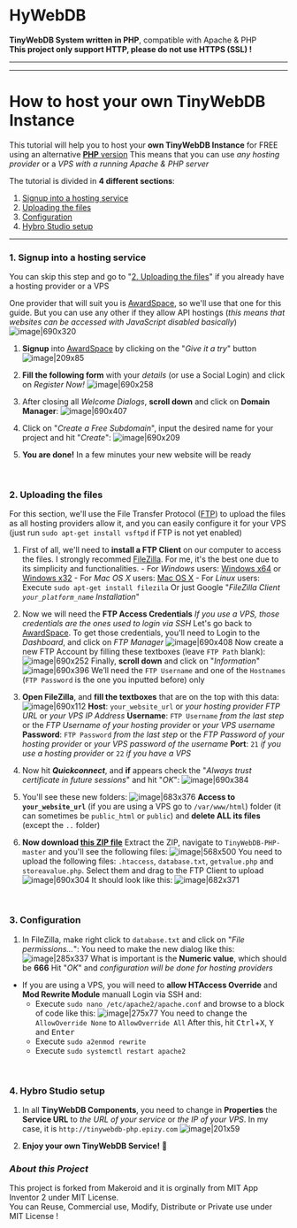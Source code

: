 # HyWebDB
**TinyWebDB System written in PHP**, compatible with Apache & PHP <br>
**This project only support HTTP, please do not use HTTPS (SSL) !**

---
---

# How to host your own TinyWebDB Instance
This tutorial will help you to host your **own TinyWebDB Instance** for FREE using an alternative [**PHP** version](https://github.com/Makeroid/TinyWebDB-PHP)
This means that you can use _any hosting provider_ or a _VPS with a running Apache & PHP server_

The tutorial is divided in **4 different sections**:
1. [Signup into a hosting service](#1-signup-into-a-hosting-service)
2. [Uploading the files](#2-uploading-the-files)
3. [Configuration](#3-configuration)
4. [Hybro Studio setup](#4-Hybro-Studio-setup)

---

### 1. Signup into a hosting service

You can skip this step and go to "[2. Uploading the files](#2-uploading-the-files)" if you already have a hosting provider or a VPS

One provider that will suit you is [AwardSpace](https://www.awardspace.com/), so we'll use that one for this guide. But you can use any other if they allow API hostings (_this means that websites can be accessed with JavaScript disabled basically_)
![image|690x320](https://community.makeroid.io/uploads/default/original/2X/9/9f1b0ab1fb6c170639e93bb210476caeea56b453.jpg)

1. **Signup** into [AwardSpace](https://www.awardspace.com/free-web-hosting-registration/) by clicking on the "_Give it a try_" button
![image|209x85](https://community.makeroid.io/uploads/default/original/2X/b/b5ce7270c77db382c53abb85dd0781248ae47ae5.jpg)

2. **Fill the following form** with your _details_ (or use a Social Login) and click on _Register Now!_
![image|690x258](https://community.makeroid.io/uploads/default/original/2X/6/6ef79c165c1d5c44d661de6eaf5aa534672a1295.png)

3. After closing all _Welcome Dialogs_, **scroll down** and click on **Domain Manager**:
![image|690x407](https://community.makeroid.io/uploads/default/original/2X/c/c048a9b5582ee4f730e469a9740038e48d40e107.png)

4. Click on "_Create a Free Subdomain_", input the desired name for your project and hit "_Create_":
![image|690x209](https://community.makeroid.io/uploads/default/original/2X/f/f8973a8612893df015de90e04d74cf5ef34db766.png)

5. **You are done!** In a few minutes your new website will be ready

&nbsp;

### 2. Uploading the files

For this section, we'll use the File Transfer Protocol ([FTP](https://en.wikipedia.org/wiki/File_Transfer_Protocol)) to upload the files as all hosting providers allow it, and you can easily configure it for your VPS (just run `sudo apt-get install vsftpd` if FTP is not yet enabled)

1. First of all, we'll need to **install a FTP Client** on our computer to access the files. I strongly recommed [FileZilla](https://filezilla-project.org/). For me, it's the best one due to its simplicity and functionalities.
<b></b> - For _Windows_ users: [Windows x64](https://download.filezilla-project.org/client/FileZilla_3.34.0_win64-setup_bundled.exe) or [Windows x32](https://download.filezilla-project.org/client/FileZilla_3.34.0_win32-setup_bundled.exe)
<b></b> - For _Mac OS X_ users: [Mac OS X](https://download.filezilla-project.org/client/FileZilla_3.34.0_macosx-x86_setup_bundled.dmg)
<b></b> - For _Linux_ users: Execute `sudo apt-get install filezila`
Or just Google "_FileZilla Client `your_platform_name` Installation_"

2. Now we will need the **FTP Access Credentials**
_If you use a VPS, those credentials are the ones used to login via SSH_
Let's go back to [AwardSpace](https://awardspace.net). To get those credentials, you'll need to Login to the _Dashboard_, and click on _FTP Manager_
![image|690x408](https://community.makeroid.io/uploads/default/original/2X/0/0a3f31fed2eb59a7152ae1bd03b3f5c7121d4c20.png)
Now create a new FTP Account by filling these textboxes (leave `FTP Path` blank):
![image|690x252](https://community.makeroid.io/uploads/default/original/2X/2/29d0d68b297d720f60c8f62e7aff65771f20b420.png)
Finally, **scroll down** and click on "_Information_"
![image|690x396](https://community.makeroid.io/uploads/default/original/2X/b/b2b7d5caba4d1a1e3e133a305778ce9504604fe9.png)
We’ll need the `FTP Username` and one of the `Hostnames` (`FTP Password` is the one you inputted before) only

3. **Open FileZilla**, and **fill the textboxes** that are on the top with this data:
![image|690x112](https://community.makeroid.io/uploads/default/original/2X/1/1bb9d1030d91121807b9750a2ae031b9df7f6266.png)
**Host**: `your_website_url` or _your hosting provider FTP URL_ or _your VPS IP Address_
**Username**: `FTP Username` _from the last step_ or the _FTP Username of your hosting provider_ or _your VPS username_
**Password**: `FTP Password` _from the last step_ or the _FTP Password of your hosting provider_ or _your VPS password of the username_
**Port**: `21` _if you use a hosting provider_ or `22` _if you have a VPS_

4. Now hit **_Quickconnect_**, and **if** appears check the "_Always trust certificate in future sessions_" and hit "_OK_":
![image|690x384](https://community.makeroid.io/uploads/default/original/2X/1/17ac138bb7d68222fc93d435a15184bd277011bb.png)

5. You'll see these new folders:
![image|683x376](https://community.makeroid.io/uploads/default/original/2X/3/3608fd87c5d5398186cb3f23a4eadc867c2a558e.png)
**Access to `your_website_url`** (if you are using a VPS go to `/var/www/html`) folder (it can sometimes be `public_html` or `public`) and **delete ALL its files** (except the `..` folder)

6. **Now download [this ZIP file](https://github.com/Makeroid/TinyWebDB-PHP/archive/master.zip)**
Extract the ZIP, navigate to `TinyWebDB-PHP-master` and you'll see the following files:
![image|568x500](https://community.makeroid.io/uploads/default/original/2X/1/1086e10dfde7fd6a1f31a2632167676f2f87aee9.png)
You need to upload the following files: `.htaccess`, `database.txt`, `getvalue.php` and `storeavalue.php`. Select them and drag to the FTP Client to upload
![image|690x304](https://community.makeroid.io/uploads/default/original/2X/e/ebc6278f6d493aa8dec817807c4391cbe7ef1b72.png)
It should look like this:
![image|682x371](https://community.makeroid.io/uploads/default/original/2X/6/6ba1fa61ffac3b907f0204263395c95423140b3b.png)

&nbsp;

### 3. Configuration

1. In FileZilla, make right click to `database.txt` and click on "_File permissions..._":
You need to make the new dialog like this:
![image|285x337](https://community.makeroid.io/uploads/default/original/2X/c/c36a5a46532b377a3ed80f935e722cb95767244d.png)
What is important is the **Numeric value**, which should be **666**
Hit "_OK_" and _configuration will be done for hosting providers_

- If you are using a VPS, you will need to **allow HTAccess Override** and **Mod Rewrite Module** manuall
Login via SSH and:
  - Execute `sudo nano /etc/apache2/apache.conf` and browse to a block of code like this:
![image|275x77](https://community.makeroid.io/uploads/default/original/2X/8/81052954112945a4912e5bcdf04799cf79141844.png)
You need to change the `AllowOverride None` to `AllowOverride All`
After this, hit <kbd>Ctrl</kbd>+<kbd>X</kbd>, <kbd>Y</kbd> and <kbd>Enter</kbd>
  - Execute `sudo a2enmod rewrite`
  - Execute `sudo systemctl restart apache2`

&nbsp;

### 4. Hybro Studio setup

1. In all **TinyWebDB Components**, you need to change in **Properties** the **Service URL** to _the URL of your service_ or _the IP of your VPS_. In my case, it is `http://tinywebdb-php.epizy.com`
![image|201x59](https://community.makeroid.io/uploads/default/original/2X/7/7308edf0b88c0da6044743a4703e25d01380c403.png)

2. **Enjoy your own TinyWebDB Service!** :tada:

###  ***About this Project***
This project is forked from Makeroid and it is orginally from MIT App Inventor 2 under MIT License. <br>
You can Reuse, Commercial use, Modify, Distribute or Private use under MIT License !
